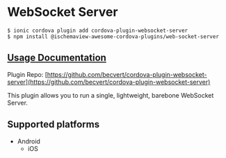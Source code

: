 # WebSocket Server

```text
$ ionic cordova plugin add cordova-plugin-websocket-server
$ npm install @ischemaview-awesome-cordova-plugins/web-socket-server
```

## [Usage Documentation](https://danielsogl.gitbook.io/awesome-cordova-plugins/plugins/web-socket-server/)

Plugin Repo: [https://github.com/becvert/cordova-plugin-websocket-server](https://github.com/becvert/cordova-plugin-websocket-server)

This plugin allows you to run a single, lightweight, barebone WebSocket Server.

## Supported platforms

* Android
  * iOS

